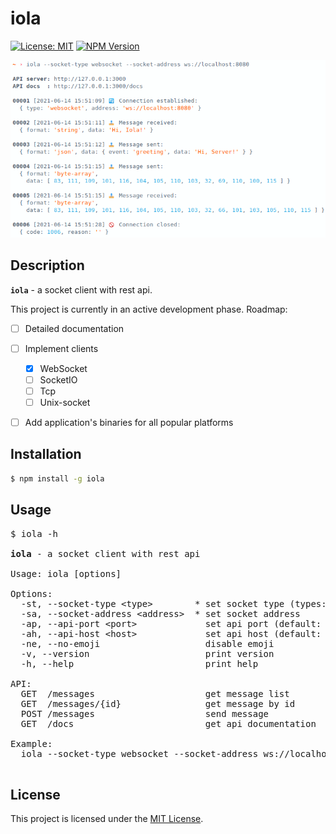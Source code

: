 # iola

[![License: MIT](https://img.shields.io/github/license/pvarentsov/iola)](https://github.com/pvarentsov/iola/blob/main/LICENSE)
[![NPM Version](https://img.shields.io/npm/v/iola.svg)](https://www.npmjs.com/package/iola)

<p align="center"> 
  <img src="./demo/demo.png">
</p>

## Description

**`iola`** - a socket client with rest api. 

This project is currently in an active development phase. Roadmap:
- [ ] Detailed documentation
- [ ] Implement clients
  - [x] WebSocket
  - [ ] SocketIO
  - [ ] Tcp
  - [ ] Unix-socket
- [ ] Add application's binaries for all popular platforms


## Installation
```bash
$ npm install -g iola
```
## Usage

<pre>
$ iola -h

<b>iola</b> - a socket client with rest api

Usage: iola [options]

Options:
  -st, --socket-type &lt;type>        * set socket type (types: "websocket")
  -sa, --socket-address &lt;address>  * set socket address
  -ap, --api-port &lt;port>             set api port (default: "3000")
  -ah, --api-host &lt;host>             set api host (default: "localhost")
  -ne, --no-emoji                    disable emoji
  -v, --version                      print version
  -h, --help                         print help

API:
  GET  /messages                     get message list
  GET  /messages/{id}                get message by id
  POST /messages                     send message 
  GET  /docs                         get api documentation

Example:
  iola --socket-type websocket --socket-address ws://localhost:8080

</pre>

## License

This project is licensed under the [MIT License](https://github.com/pvarentsov/iola/blob/main/LICENSE).
